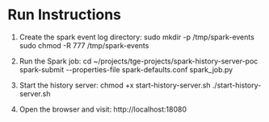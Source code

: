 # Run Instructions 
 
1. Create the spark event log directory: 
   sudo mkdir -p /tmp/spark-events 
   sudo chmod -R 777 /tmp/spark-events 
 
2. Run the Spark job: 
   cd ~/projects/tge-projects/spark-history-server-poc 
   spark-submit --properties-file spark-defaults.conf spark_job.py 
 
3. Start the history server: 
   chmod +x start-history-server.sh 
   ./start-history-server.sh 
 
4. Open the browser and visit: 
   http://localhost:18080 